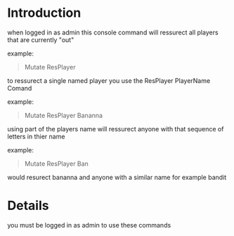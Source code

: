 # Introduction #

when logged in as admin this console command  will ressurect all players that are currently "out"

example:
> Mutate ResPlayer

to ressurect a single named player you use the ResPlayer PlayerName Comand

example:
> Mutate ResPlayer Bananna

using part of the players name will ressurect anyone with that sequence of letters in thier name

example:
> Mutate ResPlayer Ban

would resurect bananna and anyone with a similar name for example bandit

# Details #

you must be logged in as admin to use these commands